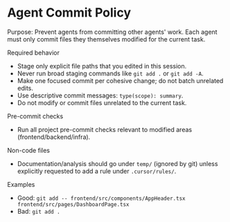 # Agent Commit Policy

Purpose: Prevent agents from committing other agents' work. Each agent must only commit files they themselves modified for the current task.

Required behavior
- Stage only explicit file paths that you edited in this session.
- Never run broad staging commands like `git add .` or `git add -A`.
- Make one focused commit per cohesive change; do not batch unrelated edits.
- Use descriptive commit messages: `type(scope): summary`.
- Do not modify or commit files unrelated to the current task.

Pre-commit checks
- Run all project pre-commit checks relevant to modified areas (frontend/backend/infra).

Non-code files
- Documentation/analysis should go under `temp/` (ignored by git) unless explicitly requested to add a rule under `.cursor/rules/`.

Examples
- Good: `git add -- frontend/src/components/AppHeader.tsx frontend/src/pages/DashboardPage.tsx`
- Bad: `git add .`


